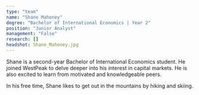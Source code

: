 ```yaml
---
type: "team"
name: "Shane Mahoney"
degree: "Bachelor of International Economics | Year 2"
position: "Junior Analyst"
management: "False"
research: []
headshot: Shane_Mahoney.jpg
---
```


Shane is a second-year Bachelor of International Economics student. He joined WestPeak to delve deeper into his interest in capital markets. He is also excited to learn from motivated and knowledgeable peers.

In his free time, Shane likes to get out in the mountains by hiking and skiing.
